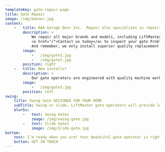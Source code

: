 ```yaml
---
templateKey: gate-repair-page
title: Gate Repair
image: /img/banner.jpg
content:
    -   title: AAA Garage Door Inc.  Repair also specializes in repairing Residential Gates!
        description: >
            We repair all major brands and models, including LiftMaster, GTO,  etc. and carry parts in stock to get your electronic gate working again quickly! We’re the best choice for <b>residential gate repair</b> services in Miami-Dade, Fort Lauderdale, and surrounding areas.</br></br>
            <a href="/">Contact us today</a> to inspect your gate Problem, and we will make a no-charge service call and give you a free estimate for your residential gate repair work. We will inspect all parts and present you with an honest, fair, and written proposal for the repair needed and any replacement parts.</br></br>
            And remember, we only install superior quality replacement products that help extend the life and beauty of your gate and opener.Because Miami Beach Is constantly have tourist we want to secure your home as much as you do ,only rely on <a href="/">your local garage and gate company near you.</a>
        image:
            -   /img/gate1.jpg
            -   /img/gate2.jpg
        position: right
    -   title: New installs?
        description: >
            Our gate operators are engineered with quality machine work and rugged construction to provide you the comfort of knowing the gate will open and close all day and night. Simply the best name in the industry with a reputation for quality, dependability, and award-winning designs to complement any gated entrance.
        image:
            -   /img/gate3.jpg
        position: left
swing:
    title: Swing Gate DESIGNED FOR YOUR HOME
    subTitle: Swing or slide, LiftMaster gate operators will provide long-lasting operation you can count on, day in and day out
    blurbs:
        -   text: Swing Gates
            image: /img/swing-gate.jpg
        -   text: Slide Gates
            image: /img/slide-gate.jpg
bottom:
    text: I’m ready when you are! Your beautiful gate operator is right around the corner.
    button: GET IN TOUCH
---
```

